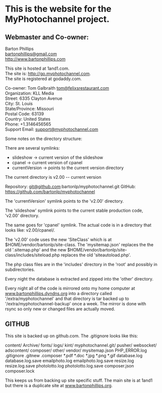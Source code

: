 # This is the website for the MyPhotochannel project.
## Webmaster and Co-owner:  
Barton Phillips  
bartonphillips@gmail.com  
http://www.bartonphillips.com

This site is hosted at 1and1.com.  
The site is: http://go.myphotochannel.com.  
The site is registered at godaddy.com.

Co-owner: Tom Galbraith <tom@felixsrestaurant.com>  
Organization: KLL Media  
Street: 6335 Clayton Avenue  
City: St. Louis  
State/Province: Missouri  
Postal Code: 63139  
Country: United States  
Phone: +1.3146456565  
Support Email: support@myphotochannel.com  

Some notes on the directory structure:

There are several symlinks:
* slideshow -> current version of the slideshow
* cpanel -> current version of cpanel
* currentVersion -> points to the current version directory

The current directory is v2.00 -- current version

Repository: git@github.com:bartonlp/myphotochannel.git
GitHub: https://github.com/bartonlp/myphotochannel

The 'currentVersion' symlink points to the 'v2.00' directory.

The 'slideshow' symlink points to the current stable production code, 'v2.00' directory.

The same goes for 'cpanel' symlink. The actual code is in a directory that looks like:
  v2.00/cpanel/.

The 'v2.00' code uses the new 'SiteClass' which is at $HOME/vendor/bartonlp/site-class. 
The 'mysitemap.json' replaces the the old '.sitemap.php' and the new $HOME/vendor/bartonlp/site-class/includes/siteload.php 
replaces the old 'siteautoload.php'.

The php class files are in the 'includes' directory in the 'root' and possibly in subdirectories.

Every night the database is extracted and zipped into the 'other' directory.

Every night all of the code is mirrored onto my home computer at www.bartonphillips.dyndns.org into
a directory called '/extra/myphotochannel' and that directory is tar backed up to '/extra/myphotochannel-backup'
once a week.  The mirror is done with rsync so only new or changed files are actually moved.

## GITHUB

This site is backed up on github.com. The .gitignore looks like this:

content/
Archive/
fonts/
logs/
kint/
myphotochannel.git/
pusher/
websocket/
adscontent/
composer/
other/
vendor/
mysitemap.json
PHP_ERROR.log
.gitignore
.gitnew
.composer
*.pdf
*.doc
*.jpg
*.png
*.gif
database.log
database.log.save
emailphoto.log
emailphoto.log.save
resize.log
resize.log.save
photolotto.log
photolotto.log.save
composer.json
composer.lock

This keeps us from backing up site specific stuff. The main site is at 1and1 but there is a duplicate site at www.bartonphillips.org.

